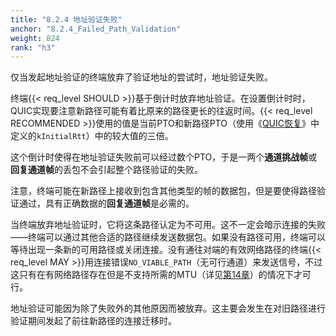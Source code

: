 ```yaml
---
title: "8.2.4 地址验证失败"
anchor: "8.2.4_Failed_Path_Validation"
weight: 824
rank: "h3"
---
```


仅当发起地址验证的终端放弃了验证地址的尝试时，地址验证失败。

终端{{< req_level SHOULD >}}基于倒计时放弃地址验证。在设置倒计时时，QUIC实现要注意新路径可能有着比原来的路径更长的往返时间。{{< req_level RECOMMENDED >}}使用的值是当前PTO和新路径PTO（使用《[QUIC恢复](../RFC9002_Chinese_Translation)》中定义的`kInitialRtt`）中的较大值的三倍。

这个倒计时使得在地址验证失败前可以经过数个PTO，于是一两个**通道挑战帧**或**回复通道帧**的丢包不会引起整个路径验证的失败。

注意，终端可能在新路径上接收到包含其他类型的帧的数据包，但是要使得路径验证通过，具有正确数据的**回复通道帧**是必需的。

当终端放弃地址验证时，它将这条路径认定为不可用。这不一定会暗示连接的失败——终端可以通过其他合适的路径继续发送数据包。如果没有路径可用，终端可以等待出现一条新的可用路径或关闭连接。没有通往对端的有效网络路径的终端{{< req_level MAY >}}用连接错误`NO_VIABLE_PATH`（无可行通道）来发送信号，不过这只有在有网络路径存在但是不支持所需的MTU（详见[第14章](#14_Datagram_Size)）的情况下才可行。

地址验证可能因为除了失败外的其他原因而被放弃。这主要会发生在对旧路径进行验证期间发起了前往新路径的连接迁移时。
